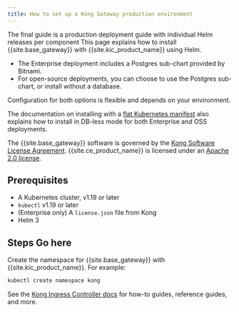 ```yaml
---
title: How to set up a Kong Gateway production environment
---
```

The final guide is a production deployment guide with individual Helm releases per component
This page explains how to install {{site.base_gateway}} with {{site.kic_product_name}} using Helm.

* The Enterprise deployment includes a Postgres sub-chart provided by Bitnami.
* For open-source deployments, you can choose to use the Postgres sub-chart, or install without a database.

Configuration for both options is flexible and depends on your environment.

The documentation on installing with a [flat Kubernetes manifest](/gateway/{{page.kong_version}}/install-and-run/kubernetes) also explains how to install in DB-less mode for both Enterprise and OSS deployments.

The {{site.base_gateway}} software is governed by the
[Kong Software License Agreement](https://konghq.com/kongsoftwarelicense/).
{{site.ce_product_name}} is licensed under an
[Apache 2.0 license](https://github.com/Kong/kong/blob/master/LICENSE).

## Prerequisites

- A Kubernetes cluster, v1.19 or later
- `kubectl` v1.19 or later
- (Enterprise only) A `license.json` file from Kong
- Helm 3

## Steps Go here

Create the namespace for {{site.base_gateway}} with {{site.kic_product_name}}. For example:

```sh
kubectl create namespace kong
```


See the [Kong Ingress Controller docs](/kubernetes-ingress-controller/) for  how-to guides, reference guides, and more.
